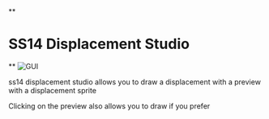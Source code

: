 **

# SS14 Displacement Studio

**
![GUI](https://freeimghost.net/images/2025/06/06/Screenshot-2025-06-05-233545.png)

ss14 displacement studio allows you to draw a displacement with a preview with a displacement sprite

Clicking on the preview also allows you to draw if you prefer
